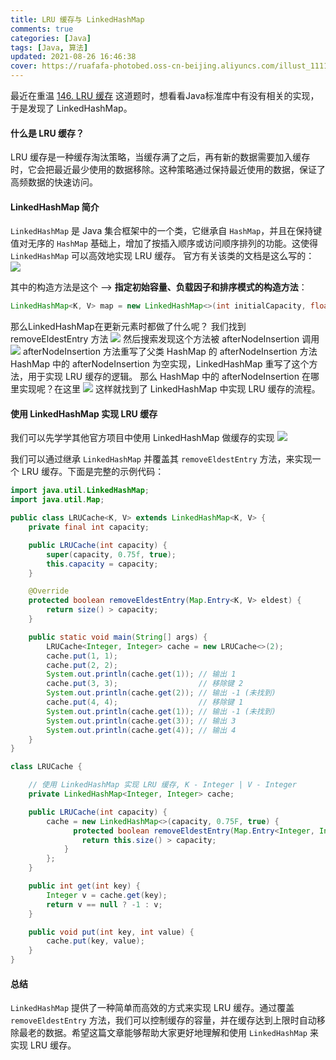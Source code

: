 ```yaml
---
title: LRU 缓存与 LinkedHashMap
comments: true
categories: [Java]
tags: [Java, 算法]
updated: 2021-08-26 16:46:38
cover: https://ruafafa-photobed.oss-cn-beijing.aliyuncs.com/illust_111121482_20230925_001424.jpg
---
```

最近在重温 [146. LRU 缓存](https://leetcode.cn/problems/lru-cache/solutions/) 这道题时，想看看Java标准库中有没有相关的实现，于是发现了
LinkedHashMap。

#### 什么是 LRU 缓存？

LRU 缓存是一种缓存淘汰策略，当缓存满了之后，再有新的数据需要加入缓存时，它会把最近最少使用的数据移除。这种策略通过保持最近使用的数据，保证了高频数据的快速访问。

#### LinkedHashMap 简介

`LinkedHashMap` 是 Java 集合框架中的一个类，它继承自 `HashMap`，并且在保持键值对无序的 `HashMap` 基础上，增加了按插入顺序或访问顺序排列的功能。这使得 `LinkedHashMap` 可以高效地实现 LRU 缓存。
官方有关该类的文档是这么写的：
![](https://ruafafa-photobed.oss-cn-beijing.aliyuncs.com/202407051316952.png)

其中的构造方法是这个 ——>
**指定初始容量、负载因子和排序模式的构造方法**：
 ```java
 LinkedHashMap<K, V> map = new LinkedHashMap<>(int initialCapacity, float loadFactor, boolean accessOrder);
 ```
那么LinkedHashMap在更新元素时都做了什么呢？
我们找到 removeEldestEntry 方法
![](https://ruafafa-photobed.oss-cn-beijing.aliyuncs.com/202407051319683.png)
然后搜索发现这个方法被 afterNodeInsertion 调用
![](https://ruafafa-photobed.oss-cn-beijing.aliyuncs.com/202407051320867.png)
afterNodeInsertion 方法重写了父类 HashMap 的 afterNodeInsertion 方法
HashMap 中的 afterNodeInsertion 为空实现，LinkedHashMap 重写了这个方法，用于实现 LRU 缓存的逻辑。
那么 HashMap 中的 afterNodeInsertion 在哪里实现呢？在这里
![](https://ruafafa-photobed.oss-cn-beijing.aliyuncs.com/202407051329366.png)
这样就找到了 LinkedHashMap 中实现 LRU 缓存的流程。

#### 使用 LinkedHashMap 实现 LRU 缓存


我们可以先学学其他官方项目中使用 LinkedHashMap 做缓存的实现
![](https://ruafafa-photobed.oss-cn-beijing.aliyuncs.com/202407051332344.png)

我们可以通过继承 `LinkedHashMap` 并覆盖其 `removeEldestEntry` 方法，来实现一个 LRU 缓存。下面是完整的示例代码：

```java
import java.util.LinkedHashMap;
import java.util.Map;

public class LRUCache<K, V> extends LinkedHashMap<K, V> {
    private final int capacity;

    public LRUCache(int capacity) {
        super(capacity, 0.75f, true);
        this.capacity = capacity;
    }

    @Override
    protected boolean removeEldestEntry(Map.Entry<K, V> eldest) {
        return size() > capacity;
    }

    public static void main(String[] args) {
        LRUCache<Integer, Integer> cache = new LRUCache<>(2);
        cache.put(1, 1);
        cache.put(2, 2);
        System.out.println(cache.get(1)); // 输出 1
        cache.put(3, 3);                  // 移除键 2
        System.out.println(cache.get(2)); // 输出 -1 (未找到)
        cache.put(4, 4);                  // 移除键 1
        System.out.println(cache.get(1)); // 输出 -1 (未找到)
        System.out.println(cache.get(3)); // 输出 3
        System.out.println(cache.get(4)); // 输出 4
    }
}
```

```java
class LRUCache {

    // 使用 LinkedHashMap 实现 LRU 缓存, K - Integer | V - Integer
    private LinkedHashMap<Integer, Integer> cache;

    public LRUCache(int capacity) {
        cache = new LinkedHashMap<>(capacity, 0.75F, true) {
              protected boolean removeEldestEntry(Map.Entry<Integer, Integer> eldest) {
                return this.size() > capacity;
            }
        };
    }

    public int get(int key) {
        Integer v = cache.get(key);
        return v == null ? -1 : v;
    }

    public void put(int key, int value) {
        cache.put(key, value);
    }
}
```

#### 总结

`LinkedHashMap` 提供了一种简单而高效的方式来实现 LRU 缓存。通过覆盖 `removeEldestEntry` 方法，我们可以控制缓存的容量，并在缓存达到上限时自动移除最老的数据。希望这篇文章能够帮助大家更好地理解和使用 `LinkedHashMap` 来实现 LRU 缓存。
